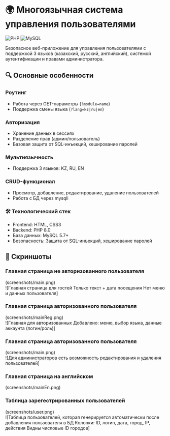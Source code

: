 # 🌍 Многоязычная система управления пользователями

![PHP](https://img.shields.io/badge/PHP-8.0+-purple.svg)
![MySQL](https://img.shields.io/badge/MySQL-5.7+-blue.svg)

Безопасное веб-приложение для управления пользователями с поддержкой 3 языков (казахский, русский, английский), системой аутентификации и правами администратора.

## 🔍 Основные особенности

### Роутинг
- Работа через GET-параметры (`?module=name`)
- Поддержка смены языка (`?lang=kz|ru|en`)

### Авторизация
- Хранение данных в сессиях
- Разделение прав (админ/пользователь)
- Базовая защита от SQL-инъекций, хеширование паролей

### Мультиязычность
- Поддержка 3 языков: KZ, RU, EN

### CRUD-функционал
- Просмотр, добавление, редактирование, удаление пользователей
- Работа с БД через mysqli


### 🛠 Технологический стек
- Frontend: HTML, CSS3
- Backend: PHP 8.0
- База данных: MySQL 5.7+
- Безопасность: Защита от SQL-инъекций, хеширование паролей

## 📸 Скриншоты  

### Главная страница не авторизованного пользователя 
(screenshots/main.png) 
<br/>
![Главная страница для гостей
Только текст + дата посещения
Нет меню и данных пользователя] 

### Главная страница авторизованного пользователя 
(screenshots/mainReg.png) 
<br/>
![Главная для авторизованных
Добавлено: меню, выбор языка, данные аккаунта (логин/роль)] 

### Главная страница авторизованного пользователя 
(screenshots/main.png) 
<br/>
![Для администраторов есть возможность редактирования и удаления пользователей] 

### Главная страница на английском 
(screenshots/mainEn.png) 

### Таблица зарегестрированных пользователей
(screenshots/user.png) 
<br/>
![Таблица пользователей, которая генерируется автоматически после добавления пользователя в БД
Колонки: ID, логин, дата, город, IP, действия
Видны числовые ID городов]

